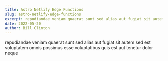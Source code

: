 ```yaml
---
title: Astro Netlify Edge Functions
slug: astro-netlify-edge-functions
excerpt: repudiandae veniam quaerat sunt sed alias aut fugiat sit autem sed est voluptatem omnis possimus esse voluptatibus quis est aut tenetur dolor neque
date: 2022-05-20
author: Bill Clinton
---
```


repudiandae veniam quaerat sunt sed alias aut fugiat sit autem sed est voluptatem omnis possimus esse voluptatibus quis est aut tenetur dolor neque